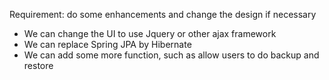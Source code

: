Requirement: do some enhancements and change the design if necessary
- We can change the UI to use Jquery or other ajax framework
- We can replace Spring JPA by Hibernate
- We can add some more function, such as allow users to do backup and restore